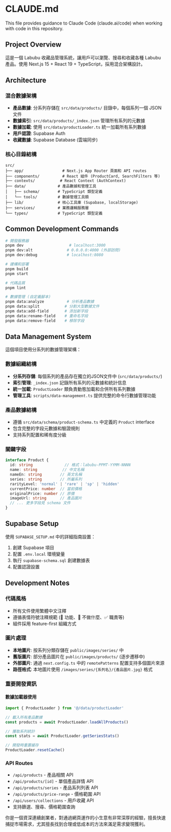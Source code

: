 # CLAUDE.md

This file provides guidance to Claude Code (claude.ai/code) when working with code in this repository.

## Project Overview

這是一個 Labubu 收藏品管理系統，讓用戶可以瀏覽、搜尋和收藏各種 Labubu 產品。使用 Next.js 15 + React 19 + TypeScript，採用混合架構設計。

## Architecture

### 混合數據架構
- **產品數據**: 分系列存儲在 `src/data/products/` 目錄中，每個系列一個 JSON 文件
- **數據索引**: `src/data/products/_index.json` 管理所有系列的元數據
- **數據加載**: 使用 `src/data/productLoader.ts` 統一加載所有系列數據
- **用戶認證**: Supabase Auth
- **收藏數據**: Supabase Database (雲端同步)

### 核心目錄結構
```
src/
├── app/                 # Next.js App Router 頁面和 API routes
├── components/          # React 組件 (ProductCard, SearchFilters 等)
├── contexts/           # React Context (AuthContext)
├── data/              # 產品數據和管理工具
│   ├── schema/        # TypeScript 類型定義
│   └── tools/         # 數據管理工具類
├── lib/               # 核心工具庫 (Supabase, localStorage)
├── services/          # 業務邏輯服務層
└── types/             # TypeScript 類型定義
```

## Common Development Commands

```bash
# 開發服務器
pnpm dev                    # localhost:3000
pnpm dev:alt               # 0.0.0.0:4000 (外部訪問)
pnpm dev:debug             # localhost:8080

# 建構和部署
pnpm build
pnpm start

# 代碼品質
pnpm lint

# 數據管理 (自定義腳本)
pnpm data:analyze          # 分析產品數據
pnpm data:split           # 分割大型數據文件
pnpm data:add-field       # 添加新字段
pnpm data:rename-field    # 重命名字段
pnpm data:remove-field    # 移除字段
```

## Data Management System

這個項目使用分系列的數據管理架構：

### 數據組織結構
- **分系列存儲**: 每個系列的產品存在獨立的JSON文件中 (`src/data/products/`)
- **索引管理**: `_index.json` 記錄所有系列的元數據和統計信息
- **統一加載**: `ProductLoader` 類負責動態加載和合併所有系列數據
- **管理工具**: `scripts/data-management.ts` 提供完整的命令行數據管理功能

### 產品數據結構 
- 遵循 `src/data/schema/product-schema.ts` 中定義的 `Product` interface
- 包含完整的字段元數據和驗證規則
- 支持系列配置和稀有度分級

### 關鍵字段
```typescript
interface Product {
  id: string              // 格式：labubu-PPMT-YYMM-NNNN
  name: string           // 中文名稱
  nameEn: string        // 英文名稱  
  series: string        // 所屬系列
  rarityLevel: 'normal' | 'rare' | 'sp' | 'hidden'
  currentPrice: number  // 當前價格
  originalPrice: number // 原價
  imageUrl: string      // 產品圖片
  // ... 更多字段見 schema 文件
}
```

## Supabase Setup

使用 `SUPABASE_SETUP.md` 中的詳細指南設置：
1. 創建 Supabase 項目
2. 配置 `.env.local` 環境變量
3. 執行 `supabase-schema.sql` 創建數據表
4. 配置認證設置

## Development Notes

### 代碼風格
- 所有文件使用繁體中文注釋
- 遵循表情符號注釋規範 (🎯 功能、🚫 不做什麼、✅ 職責等)
- 組件採用 feature-first 組織方式

### 圖片處理
- **本地圖片**: 按系列分類存儲在 `public/images/series/` 中
- **舊版圖片**: 部分產品圖片在 `public/images/products/` (逐步遷移中)
- **外部圖片**: 通過 `next.config.ts` 中的 `remotePatterns` 配置支持多個圖片來源
- **路徑格式**: 本地圖片使用 `/images/series/{系列名}/{產品圖片.jpg}` 格式

### 重要開發資訊

#### 數據加載器使用
```typescript
import { ProductLoader } from '@/data/productLoader'

// 載入所有產品數據
const products = await ProductLoader.loadAllProducts()

// 獲取系列統計
const stats = await ProductLoader.getSeriesStats()

// 開發時重置緩存
ProductLoader.resetCache()
```

### API Routes
- `/api/products` - 產品相關 API
- `/api/products/[id]` - 單個產品詳情 API
- `/api/products/series` - 產品系列列表 API
- `/api/products/price-range` - 價格範圍 API
- `/api/users/collections` - 用戶收藏 API
- 支持篩選、搜尋、價格範圍查詢

你是一個資深連續創業者，對通過網頁運作的小生意有非常深厚的經驗，擅長快速捕捉市場需求，尤其擅長找到合理或低成本的方法來滿足需求變現獲利。
